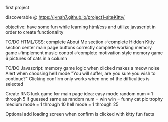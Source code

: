 first project

discoverable @ https://jxnah7.github.io/project1-siteKitty/


objective: have some fun while learning html/css and utilize javascript in order to create functionality


TO/DO HTML/CSS:
  complete About Me section
  ✅complete Hidden Kitty section
  center main page buttons correctly
  complete working memory game
  ✅implement music control
  ✅complete motivation
  style memory game
      6 pictures of cats in a column

TO/DO Javascript:
  memory game logic
      when clicked makes a meow noise
  Alert when choosing hell mode
    "You will suffer, are you sure you wish to continue?"
  Clicking confirm only works when one of the difficulties is selected
  

  Create RNG luck game for main page
    idea:
      easy mode random num = 1 through 5
        if guessed same as random num = win
          win = funny cat pic trophy
      medium mode = 1 through 10
      hell mode = 1 through 25
  
  
  Optional
    add loading screen when confirm is clicked
      with kitty fun facts
      
